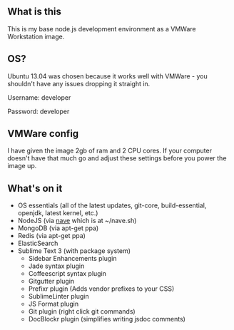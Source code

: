 ## What is this

This is my base node.js development environment as a VMWare Workstation image.

## OS?

Ubuntu 13.04 was chosen because it works well with VMWare - you shouldn't have any issues dropping it straight in.

Username: developer

Password: developer

## VMWare config

I have given the image 2gb of ram and 2 CPU cores. If your computer doesn't have that much go and adjust these settings before you power the image up.

## What's on it

- OS essentials (all of the latest updates, git-core, build-essential, openjdk, latest kernel, etc.)
- NodeJS (via [nave](https://raw.github.com/isaacs/nave) which is at ~/nave.sh)
- MongoDB (via apt-get ppa)
- Redis (via apt-get ppa)
- ElasticSearch
- Sublime Text 3 (with package system)
  - Sidebar Enhancements plugin
  - Jade syntax plugin
  - Coffeescript syntax plugin
  - Gitgutter plugin
  - Prefixr plugin (Adds vendor prefixes to your CSS)
  - SublimeLinter plugin
  - JS Format plugin
  - Git plugin (right click git commands)
  - DocBlockr plugin (simplifies writing jsdoc comments)
